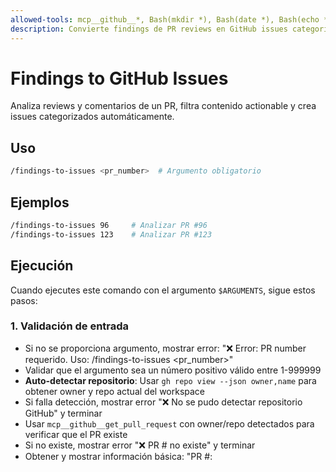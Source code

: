 ```yaml
---
allowed-tools: mcp__github__*, Bash(mkdir *), Bash(date *), Bash(echo *)
description: Convierte findings de PR reviews en GitHub issues categorizados automáticamente
---
```


# Findings to GitHub Issues

Analiza reviews y comentarios de un PR, filtra contenido actionable y crea issues categorizados automáticamente.

## Uso
```bash
/findings-to-issues <pr_number>  # Argumento obligatorio
```

## Ejemplos
```bash
/findings-to-issues 96     # Analizar PR #96
/findings-to-issues 123    # Analizar PR #123
```

## Ejecución

Cuando ejecutes este comando con el argumento `$ARGUMENTS`, sigue estos pasos:

### 1. Validación de entrada
- Si no se proporciona argumento, mostrar error: "❌ Error: PR number requerido. Uso: /findings-to-issues <pr_number>"
- Validar que el argumento sea un número positivo válido entre 1-999999
- **Auto-detectar repositorio**: Usar `gh repo view --json owner,name` para obtener owner y repo actual del workspace
- Si falla detección, mostrar error "❌ No se pudo detectar repositorio GitHub" y terminar  
- Usar `mcp__github__get_pull_request` con owner/repo detectados para verificar que el PR existe
- Si no existe, mostrar error "❌ PR #<number> no existe" y terminar
- Obtener y mostrar información básica: "PR #<number>: <title>"

### 2. Extracción de datos
- Mostrar: "Extracting review findings..."
- Usar `mcp__github__get_pull_request_reviews` para obtener todas las reviews del PR
- Usar `mcp__github__get_pull_request_comments` para obtener todos los comentarios del PR
- Usar `mcp__github__get_issue_comments` para obtener comentarios de conversación del PR
- Analizar body del PR (obtenido en paso 1) para detectar contenido actionable de Claude Code Review
- Contar reviews, comentarios, issue comments y contenido del PR body
- Mostrar: "Found <X> reviews, <Y> comments, <Z> issue comments and PR body analysis"
- Usar `mcp__github__get_me` para obtener usuario actual y capturar username para asignación automática

### 3. Filtrado inteligente de reviews
- Para cada review obtenida, analizar:
  - **Filtrar ruido automáticamente**: Skip si estado es "APPROVED" Y no tiene body útil
  - **Filtrar contenido genérico**: Skip si body contiene solo: LGTM, 👍, ✅, Good, Great
  - **Detectar contenido actionable**:
    - Si estado es "CHANGES_REQUESTED" = automáticamente actionable
    - Si body contiene keywords: should, must, need, fix, error, issue, problem, security, performance, test
  - **Capturar contexto**: reviewer + review body completo
  - Agregar a lista de findings: "Actionable review from <reviewer>: <body>"

### 4. Filtrado inteligente de comentarios y PR body
- Para cada comentario obtenido, analizar:
  - **Filtrar ruido**: Skip si body vacío o contiene solo: LGTM, 👍, ✅, Good, Great, Thanks
  - **Detectar contenido actionable**: Si body contiene keywords: should, must, need, fix, error, issue, problem, security, performance, test, suggestion, recommend
  - **Capturar contexto**: commenter + comment body completo
  - Agregar a lista de findings: "Actionable comment from <commenter>: <body>"
- Para cada issue comment obtenido, analizar:
  - **Detectar Claude Code Review**: Priorizar comentarios de Claude bot con análisis detallado
  - **Detectar contenido actionable**: Si body contiene keywords: should, must, need, fix, error, issue, problem, security, performance, test, suggestion, recommend, consider, enhancement
  - **Capturar contexto**: commenter + issue comment body completo
  - Agregar a lista de findings: "Actionable issue comment from <commenter>: <body>"
- Para el body del PR obtenido, analizar:
  - **Detectar análisis de Claude Code Review**: Buscar secciones con findings, recomendaciones, o issues identificados
  - **Detectar contenido actionable**: Si contiene keywords de mejora o problemas técnicos identificados
  - **Capturar contexto**: Claude Code Review analysis completo
  - Agregar a lista de findings: "PR body analysis: <content>"

### 5. Categorización automática
- Para cada finding actionable, determinar categoría basado en keywords:
  - **Security**: Si contiene security, vulnerability, injection → labels="security"
  - **Performance**: Si contiene performance, slow, optimize → labels="performance"  
  - **Testing**: Si contiene test, coverage → labels="testing"
  - **Documentation**: Si contiene documentation, readme, docs → labels="documentation"
  - **Refactor**: Si contiene refactor, restructure, simplify → labels="refactor"
  - **Accessibility**: Si contiene accessibility, a11y, aria, screen reader → labels="accessibility"
  - **Bug**: Categoría default → labels="bug"
- Generar título del issue: "[<Category>] <texto_relevante>"
- Extraer texto relevante (primeros 50 caracteres después de ":")
- Si texto vacío, usar "Review finding" como fallback

### 6. Generación de issues estructurados
- Para cada finding categorizado, construir issue body usando template:
  ```
  ## Finding from PR #<pr_number>
  
  **Source**: <finding_completo>
  
  **Context**: 
  - **PR**: #<pr_number> - <pr_title>
  - **Type**: Review Finding
  - **Category**: <category>
  
  ## Suggested Solution
  Address the concern mentioned in the review comment.
  
  ## Acceptance Criteria
  - [ ] Issue addressed according to review feedback
  - [ ] Tests added/updated if needed
  - [ ] No similar issues remain in codebase
  ```

### 7. Creación de issues
- Para cada issue estructurado:
  - Usar `mcp__github__create_issue` con título, body, labels y assignees=[username_actual]
  - Capturar número del issue creado
  - Mostrar progreso: "Created issue #<number>: <title>"
  - Mantener lista de issues creados exitosamente
- Si no hay findings actionable, mostrar: "No actionable findings found"

### 8. Auto-vinculación con PR
- Si se crearon issues:
  - Obtener body actual del PR usando `mcp__github__get_pull_request`
  - Construir sección AUTO-CLOSE:
    ```
    <!-- AUTO-CLOSE:START -->
    ## Associated Issues from Findings
    
    - Fixes #<issue1> - <title1>
    - Fixes #<issue2> - <title2>
    <!-- AUTO-CLOSE:END -->
    ```
  - **Actualización idempotente**: Si sección AUTO-CLOSE ya existe, reemplazarla
  - Si no existe, agregarla al final del PR body
  - Usar `mcp__github__update_pull_request` para actualizar el PR
  - Confirmar: "Issues associated to PR #<number>"

### 9. Logging estructurado
- Crear directorio de logs: `mkdir -p .claude/logs/$(date +%Y-%m-%d)`
- Generar timestamp: `date '+%Y-%m-%dT%H:%M:%S'`
- Crear entrada JSONL con:
  - timestamp, pr_number, issues creados, author (de get_me), findings_count, categories_detected
  - conteos: issues_created, reviews_analyzed, comments_analyzed, issue_comments_analyzed
- Append a archivo: `.claude/logs/<fecha>/findings_activity.jsonl`

### 10. Reporte final
- Mostrar resumen completo:
  ```
  Summary:
  - PR analyzed: #<number>
  - Reviews: <count> | Comments: <count> | Issue Comments: <count>
  - Issues created: <count>
  - Issues: <lista_números>
  - Log: <ruta_log>
  ```

## 📊 Logging Format Template

```json
{"timestamp":"<ISO_timestamp>","pr_number":<number>,"issues":"<space_separated_numbers>","issues_created":<count>,"author":"<username>","findings_count":<count>,"categories_detected":"<space_separated>","reviews_analyzed":<count>,"comments_analyzed":<count>,"issue_comments_analyzed":<count>}
```

**IMPORTANTE**: 
- No solicitar confirmación al usuario en ningún paso
- Ejecutar todos los pasos secuencialmente
- Si algún paso falla, detener ejecución y mostrar error claro
- Manejar gracefully casos donde no hay findings actionable